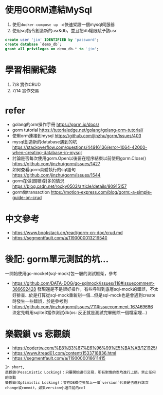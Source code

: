 # 使用GORM連結MySql
1. 使用`docker-compose up -d`快速架設一個mysql伺服器
2. 使用sql指令創造新的usr&db，並且把db權限賦予該usr
```sql
create user 'jim' IDENTIFIED by 'password';
create database `demo_db`;
grant all privileges on demo_db.* to 'jim';
```

# 學習相關紀錄
1. 7/8 實作CRUD
2. 7/14 實作交易

# refer
- golang的orm操作手冊
https://gorm.io/docs/
- gorm tutorial
https://tutorialedge.net/golang/golang-orm-tutorial/
- 使用orm連接到mysql
https://github.com/jinzhu/gorm/issues/403
- mysql創造新的database遇到的坑
https://stackoverflow.com/questions/44916136/error-1064-42000-when-creating-database-in-mysql
- 討論是否每次使用gorm.Open以後要在程序結束以前使用gorm.Close()
https://github.com/jinzhu/gorm/issues/1427
- 如何查看gorm具體執行的sql語句
https://github.com/jinzhu/gorm/issues/1544
- gorm在做(關聯)對多的情況
https://blog.csdn.net/rocky0503/article/details/80915157
- gorm做transaction
https://motion-express.com/blog/gorm:-a-simple-guide-on-crud

# 中文參考
- https://www.bookstack.cn/read/gorm-cn-doc/crud.md
- https://segmentfault.com/a/1190000013216540


# 後記: gorm單元測試的坑...
一開始使用go-mocket(sql-mock)包一層的測試框架，參考
- https://github.com/DATA-DOG/go-sqlmock/issues/118#issuecomment-386692428
發現還是不是很好操作，有些呼叫到底層sql-mock的錯誤，不太好排查...於是打算從sql-mock重新刻一個...但是sql-mock也是會遇到create時發生一些錯誤，於是參考到
- https://github.com/jinzhu/gorm/issues/711#issuecomment-167469666
決定先轉用sqlite3當作測試db(os: 反正就是測試完畢刪除一個檔案哩...)

# 樂觀鎖 vs 悲觀鎖
- https://codertw.com/%E8%B3%87%E6%96%99%E5%BA%AB/121925/
- https://www.itread01.com/content/1533718836.html
- https://segmentfault.com/a/1190000016611415
```
In short, 
悲觀鎖(Pessimistic Locking)：只要開始進行交易，所有對應的表均進行上鎖。禁止任何的改動
樂觀鎖(Optimistic Locking)：會在DB欄位多加上一個`version`代表是否進行該次change或commit，如果version小過目前的col
```